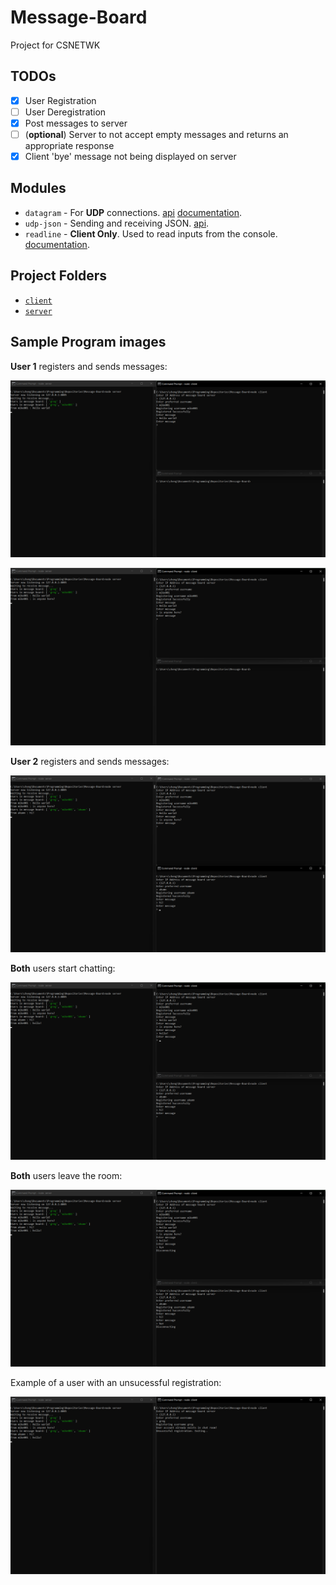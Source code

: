 # Message-Board
Project for CSNETWK

## TODOs
- [X] User Registration
- [ ] User Deregistration
- [X] Post messages to server
- [ ] (**optional**) Server to not accept empty messages and returns an appropriate response
- [X] Client 'bye' message not being displayed on server

## Modules
- `datagram` - For **UDP** connections. [api](https://www.npmjs.com/package/datagram) [documentation](https://nodejs.org/api/dgram.html).
- `udp-json` - Sending and receiving JSON. [api](https://www.npmjs.com/package/udp-json).
- `readline` - **Client Only**. Used to read inputs from the console. [documentation](https://nodejs.org/api/readline.html).

## Project Folders
- [`client`](client) 
- [`server`](server)

## Sample Program images
**User 1** registers and sends messages:

![Sample 1](misc/sample1.png)

![Sample 2](misc/sample2.png)

**User 2** registers and sends messages:

![Sample 3](misc/sample3.png)

**Both** users start chatting:

![Sample 4](misc/sample4.png)

**Both** users leave the room:

![Sample 5](misc/sample5.png)

Example of a user with an unsucessful registration:

![Sample 6](misc/sample6.png)
